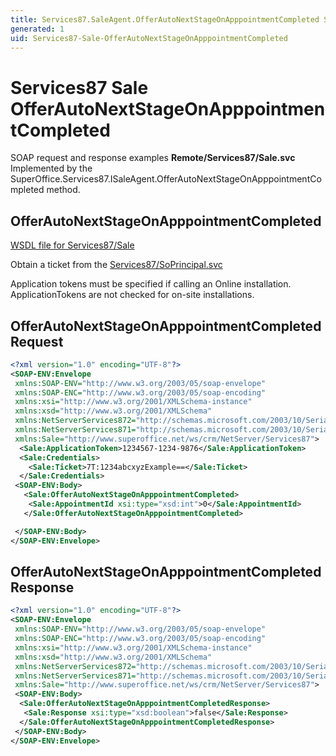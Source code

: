 ```yaml
---
title: Services87.SaleAgent.OfferAutoNextStageOnApppointmentCompleted SOAP
generated: 1
uid: Services87-Sale-OfferAutoNextStageOnApppointmentCompleted
---
```


# Services87 Sale OfferAutoNextStageOnApppointmentCompleted

SOAP request and response examples **Remote/Services87/Sale.svc**
Implemented by the <see cref="M:SuperOffice.Services87.ISaleAgent.OfferAutoNextStageOnApppointmentCompleted">SuperOffice.Services87.ISaleAgent.OfferAutoNextStageOnApppointmentCompleted</see> method.

## OfferAutoNextStageOnApppointmentCompleted

[WSDL file for Services87/Sale](../Services87-Sale.md)

Obtain a ticket from the [Services87/SoPrincipal.svc](../SoPrincipal/index.md)

Application tokens must be specified if calling an Online installation. ApplicationTokens are not checked for on-site installations.

## OfferAutoNextStageOnApppointmentCompleted Request

```xml
<?xml version="1.0" encoding="UTF-8"?>
<SOAP-ENV:Envelope
 xmlns:SOAP-ENV="http://www.w3.org/2003/05/soap-envelope"
 xmlns:SOAP-ENC="http://www.w3.org/2003/05/soap-encoding"
 xmlns:xsi="http://www.w3.org/2001/XMLSchema-instance"
 xmlns:xsd="http://www.w3.org/2001/XMLSchema"
 xmlns:NetServerServices872="http://schemas.microsoft.com/2003/10/Serialization/Arrays"
 xmlns:NetServerServices871="http://schemas.microsoft.com/2003/10/Serialization/"
 xmlns:Sale="http://www.superoffice.net/ws/crm/NetServer/Services87">
  <Sale:ApplicationToken>1234567-1234-9876</Sale:ApplicationToken>
  <Sale:Credentials>
    <Sale:Ticket>7T:1234abcxyzExample==</Sale:Ticket>
  </Sale:Credentials>
 <SOAP-ENV:Body>
   <Sale:OfferAutoNextStageOnApppointmentCompleted>
    <Sale:AppointmentId xsi:type="xsd:int">0</Sale:AppointmentId>
   </Sale:OfferAutoNextStageOnApppointmentCompleted>

 </SOAP-ENV:Body>
</SOAP-ENV:Envelope>

```

## OfferAutoNextStageOnApppointmentCompleted Response

```xml
<?xml version="1.0" encoding="UTF-8"?>
<SOAP-ENV:Envelope
 xmlns:SOAP-ENV="http://www.w3.org/2003/05/soap-envelope"
 xmlns:SOAP-ENC="http://www.w3.org/2003/05/soap-encoding"
 xmlns:xsi="http://www.w3.org/2001/XMLSchema-instance"
 xmlns:xsd="http://www.w3.org/2001/XMLSchema"
 xmlns:NetServerServices872="http://schemas.microsoft.com/2003/10/Serialization/Arrays"
 xmlns:NetServerServices871="http://schemas.microsoft.com/2003/10/Serialization/"
 xmlns:Sale="http://www.superoffice.net/ws/crm/NetServer/Services87">
 <SOAP-ENV:Body>
  <Sale:OfferAutoNextStageOnApppointmentCompletedResponse>
   <Sale:Response xsi:type="xsd:boolean">false</Sale:Response>
  </Sale:OfferAutoNextStageOnApppointmentCompletedResponse>
 </SOAP-ENV:Body>
</SOAP-ENV:Envelope>

```
